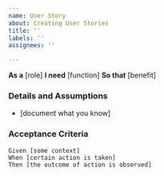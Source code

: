 ```yaml
---
name: User Story
about: Creating User Stories
title: ''
labels: ''
assignees: ''

---
```


**As a** [role] 
 **I need** [function] 
 **So that** [benefit] 

 ### Details and Assumptions
 * [document what you know]

 ### Acceptance Criteria 

 ```gherkin
 Given [some context]
 When [certain action is taken]
 Then [the outcome of action is observed]
 ```
